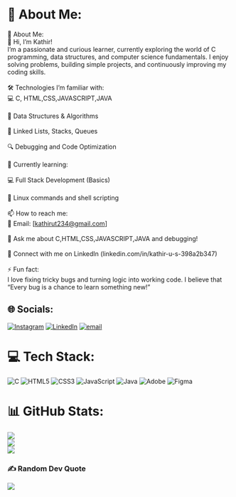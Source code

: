 # 💫 About Me:
💫 About Me:<br>👋 Hi, I’m Kathir!<br>I’m a passionate and curious learner, currently exploring the world of C programming, data structures, and computer science fundamentals. I enjoy solving problems, building simple projects, and continuously improving my coding skills.<br><br>🛠️ Technologies I’m familiar with:<br>💻 C, HTML,CSS,JAVASCRIPT,JAVA<br><br>🧠 Data Structures & Algorithms<br><br>🔗 Linked Lists, Stacks, Queues<br><br>🔍 Debugging and Code Optimization<br><br>🌱 Currently learning:<br><br>💻 Full Stack Development (Basics)<br><br>🐧 Linux commands and shell scripting<br><br>📫 How to reach me:<br>📧 Email: [kathirut234@gmail.com]<br><br>💬 Ask me about C,HTML,CSS,JAVASCRIPT,JAVA and debugging!<br><br>🔗 Connect with me on LinkedIn (linkedin.com/in/kathir-u-s-398a2b347)<br><br>⚡ Fun fact:<br>I love fixing tricky bugs and turning logic into working code. I believe that “Every bug is a chance to learn something new!”<br>


## 🌐 Socials:
[![Instagram](https://img.shields.io/badge/Instagram-%23E4405F.svg?logo=Instagram&logoColor=white)](https://instagram.com/heart_slayer_ray) [![LinkedIn](https://img.shields.io/badge/LinkedIn-%230077B5.svg?logo=linkedin&logoColor=white)](https://linkedin.com/in/Kathirusofficial) [![email](https://img.shields.io/badge/Email-D14836?logo=gmail&logoColor=white)](mailto:kathirut234@gmail.com) 

# 💻 Tech Stack:
![C](https://img.shields.io/badge/c-%2300599C.svg?style=for-the-badge&logo=c&logoColor=white) ![HTML5](https://img.shields.io/badge/html5-%23E34F26.svg?style=for-the-badge&logo=html5&logoColor=white) ![CSS3](https://img.shields.io/badge/css3-%231572B6.svg?style=for-the-badge&logo=css3&logoColor=white) ![JavaScript](https://img.shields.io/badge/javascript-%23323330.svg?style=for-the-badge&logo=javascript&logoColor=%23F7DF1E) ![Java](https://img.shields.io/badge/java-%23ED8B00.svg?style=for-the-badge&logo=openjdk&logoColor=white) ![Adobe](https://img.shields.io/badge/adobe-%23FF0000.svg?style=for-the-badge&logo=adobe&logoColor=white) ![Figma](https://img.shields.io/badge/figma-%23F24E1E.svg?style=for-the-badge&logo=figma&logoColor=white)
# 📊 GitHub Stats:
![](https://github-readme-stats.vercel.app/api?username=Kathirusofficial&theme=shadow_blue&hide_border=false&include_all_commits=false&count_private=false)<br/>
![](https://nirzak-streak-stats.vercel.app/?user=Kathirusofficial&theme=shadow_blue&hide_border=false)<br/>
![](https://github-readme-stats.vercel.app/api/top-langs/?username=Kathirusofficial&theme=shadow_blue&hide_border=false&include_all_commits=false&count_private=false&layout=compact)

### ✍️ Random Dev Quote
![](https://quotes-github-readme.vercel.app/api?type=horizontal&theme=radical)

<!-- Proudly created with GPRM ( https://gprm.itsvg.in ) -->
